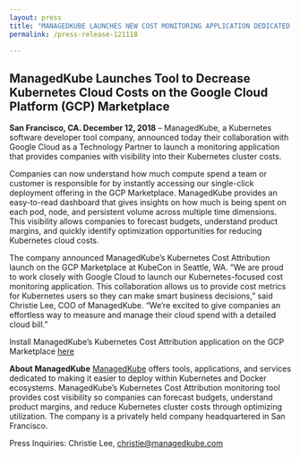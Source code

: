 ```yaml
---
layout: press
title: "MANAGEDKUBE LAUNCHES NEW COST MONITORING APPLICATION DEDICATED TO INCREASING COST VISIBILITY, COLLABORATED WITH GOOGLE CLOUD"
permalink: /press-release-121118

---
```


## ManagedKube Launches Tool to Decrease Kubernetes Cloud Costs on the Google Cloud Platform (GCP) Marketplace

**San Francisco, CA. December 12, 2018** – ManagedKube, a Kubernetes software developer tool company, announced today their collaboration with Google Cloud as a Technology Partner to launch a monitoring application that provides companies with visibility into their Kubernetes cluster costs.

Companies can now understand how much compute spend a team or customer is responsible for by instantly accessing our single-click deployment offering in the GCP Marketplace. ManagedKube provides an easy-to-read dashboard that gives insights on how much is being spent on each pod, node, and persistent volume across multiple time dimensions. This visibility allows companies to forecast budgets, understand product margins, and quickly identify optimization opportunities for reducing Kubernetes cloud costs.

The company announced ManagedKube’s Kubernetes Cost Attribution launch on the GCP Marketplace at KubeCon in Seattle, WA. “We are proud to work closely with Google Cloud to launch our Kubernetes-focused cost monitoring application. This collaboration allows us to provide cost metrics for Kubernetes users so they can make smart business decisions,” said Christie Lee, COO of ManagedKube. “We’re excited to give companies an effortless way to measure and manage their cloud spend with a detailed cloud bill.”

Install ManagedKube’s Kubernetes Cost Attribution application on the GCP Marketplace [here][link]

**About ManagedKube**
[ManagedKube][link2] offers tools, applications, and services dedicated to making it easier to deploy within Kubernetes and Docker ecosystems. ManagedKube’s Kubernetes Cost Attribution monitoring tool
provides cost visibility so companies can forecast budgets, understand product margins, and reduce
Kubernetes cluster costs through optimizing utilization. The company is a privately held company
headquartered in San Francisco.

Press Inquiries: Christie Lee, christie@managedkube.com


[link]: https://managedkube.com/install-on-gke
[link2]: https://managedkube.com
